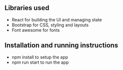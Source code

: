 ## Libraries used
* React for building the UI and managing state
* Bootstrap for CSS, styling and layouts
* Font awesome for fonts

## Installation and running instructions
* npm install to setup the app
* npm run start to run the app
